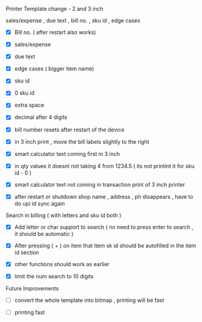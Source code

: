 
Printer Template change - 2 and 3 inch
  
sales/expense , due text  , bill no. , sku id , edge cases 
- [x] Bill no. ( after restart also works)
- [x] sales/expense
- [x] due text
- [x] edge cases ( bigger item name)
- [x] sku id 
- [x] 0 sku id
- [x] extra space
- [x] decimal after 4 digits 
- [x] bill number resets after restart of the device 
- [x] in 3 inch  print , move the bill labels slightly to the right 
- [x] smart calculator text coming first in 3 inch
- [x] in qty values it doesnt not taking 4 from 1234.5 ( its not printint it for sku id - 0 )
- [x] smart calculator text not coming in transaction print of 3 inch printer
- [x]  after restart or shutdown shop name , address , ph disappears , have to do upi id sync again




Search in billing ( with letters and sku id both )

- [x] Add letter or char support to search ( no need to press enter to search , it should be automatic )
- [x] After pressing ( + ) on item that item sk id should be autofilled in the item id section
- [x] other functions should work as earlier
- [x] limit the num search to 10 digits 



Future Improvements
- [ ] convert the whole template into bitmap , printing will be fast
- [ ] printing fast



